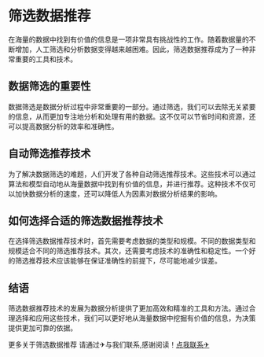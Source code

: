 # 筛选数据推荐

在海量的数据中找到有价值的信息是一项非常具有挑战性的工作。随着数据量的不断增加，人工筛选和分析数据变得越来越困难。因此，筛选数据推荐成为了一种非常重要的工具和技术。

## 数据筛选的重要性

数据筛选是数据分析过程中非常重要的一部分。通过筛选，我们可以去除无关紧要的信息，从而更加专注地分析和处理有用的数据。这不仅可以节省时间和资源，还可以提高数据分析的效率和准确性。

## 自动筛选推荐技术

为了解决数据筛选的难题，人们开发了各种自动筛选推荐技术。这些技术可以通过算法和模型自动地从海量数据中找到有价值的信息，并进行推荐。这种技术不仅可以加快数据分析的速度，还可以降低人为因素对数据分析结果的影响。

## 如何选择合适的筛选数据推荐技术

在选择筛选数据推荐技术时，首先需要考虑数据的类型和规模。不同的数据类型和规模适合不同的筛选推荐技术。其次，还需要考虑技术的准确性和稳定性。一个好的筛选推荐技术应该能够在保证准确性的前提下，尽可能地减少误差。

## 结语

筛选数据推荐技术的发展为数据分析提供了更加高效和精准的工具和方法。通过合理选择和应用这些技术，我们可以更好地从海量数据中挖掘有价值的信息，为决策提供更加可靠的依据。

更多关于筛选数据推荐 请通过✈与我们联系,感谢阅读！[点我联系✈](https://qa.G208.com)